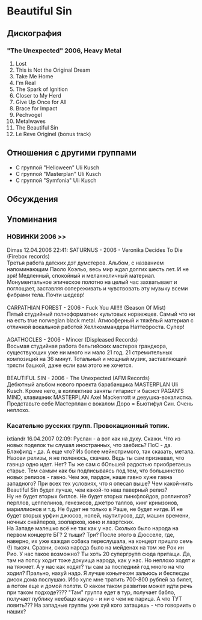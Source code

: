 # Beautiful Sin



## Дискография

### "The Unexpected" 2006, Heavy Metal

01. Lost
02. This is Not the Original Dream
03. Take Me Home
04. I'm Real
05. The Spark of Ignition
06. Closer to My Herd
07. Give Up Once for All
08. Brace for Impact
09. Pechvogel
10. Metalwaves
11. The Beautiful Sin
12. Le Reve Originel (bonus track)


## Отношения с другими группами

* C группой "Helloween" Uli Kusch
* C группой "Masterplan" Uli Kusch
* C группой "Symfonia" Uli Kusch

## Обсуждения


## Упоминания

### НОВИНКИ 2006 &gt;&gt;

Dimas 12.04.2006 22:41:
SATURNUS - 2006 - Veronika Decides To Die (Firebox records)<BR>Третья работа датских дэт думстеров. Альбом, с названием напоминающим Паоло Коэльо, весь мир ждал долгих шесть лет. И не зря! Медленный, спокойный и меланхоличный материал. Монументальное эпическое полотно на целый час захватывает и поглощает, заставляя сопереживать и чувствовать эту музыку всеми фибрами тела. Почти шедевр!<BR><BR>CARPATHIAN FOREST - 2006 - Fuck You All!!!! (Season Of Mist)<BR>Пятый студийный полноформатник культовых норвежцев. Самый что ни на есть true norwegian black metal. Атмосферный и тяжёлый материал с отличной вокальной работой Хеллкоммандера Наттефроста. Супер!<BR><BR>AGATHOCLES - 2006 - Mincer (Displeased Records)<BR>Восьмая студийная работа бельгийских мастеров грандкора, существующих уже ни много ни мало 21 год. 21 стремительных композиций на 36 минут. Тотальный и мощный музик, заставляющий трясти башкой, даже если вам этого не хочется.<BR><BR>BEAUTIFUL SIN - 2006 - The Unexpected (AFM Records)<BR>Дебютный альбом нового проекта барабанщика MASTERPLAN Uli Kusch. Кроме него, в коллективе заняты гитарист и басист PAGAN'S MIND, клавишник MASTERPLAN Axel Mackenrott и девушка-вокалистка. Представьте себе Мастерплан с вокалом Доро = Бьютифул Син. Очень неплохо.

### Касательно русских групп. Провокационный топик.

ixtiandr 16.04.2007 02:09:
Руслан - а вот как на духу. Скажи. Что из новых поделок ты слушал иностранных, что заебись? ПоС - да. Блэкфилд - да. А еще что? Из более мейнстримого, так сказать, метала. Назови релизы, я не поленюсь, скачаю. Ведь ты сам признавал, что гавнцо одно идет. Нет? Ты же сам с бОльшей радостью приобретаешь старье. Тем самым как бы подписываясь под тем, что большинство новых релизов - гавно. Чем же, пардон, наше гавно хуже гавна западного? При всех тех условиях, что я опесал выше? Чем какой-нить Beautiful Sin будет лучше, чем какой-то наш паверный релиз?<BR>Ну не будет вторых битлов. Не будет вторых пинкфлойдов, роллингов? перплов, цеппелинов, генезисов, джетро таллов, кинг кримзонов, мариллионов и т.д. Не будет не только в Раше, не будет нигде. И не будет вторых урфин джюсов, нолей, наутилусов, ддт, машин времени, ночных снайперов, зоопарков, кино и лаэртских.<BR>На Западе малешко всё не так как у нас. Сколько было народа на первом концерте БГ? 2 тыщи? Три? После этого в Дюсселе, где, наверно, их уже каждая собака переслушала, на концерт пришло семь (!) тысяч. Сравни, скока народа было на мейденах на том же Рок ин Рио. У нас такое возможно? Ты хоть 20 супергрупп сюда притащи. Да, там на попсу ходит тоже дохуища народа, как у нас. Но неплохо ходят и на тяжмет. А у нас как ходят? ты сам за последний год много на что ходил? Прально, нахуй надо. Я лучше коньячком зальюсь и беспесды дисок дома послушаю. Ибо хуле мне тратить 700-800 рублей за билет, а потом еще и домой ползти. О каком таком развитии может идти речь при таком подходе???? "Там" группа едет в тур, получает бабло, получает публику неебацо какую - и ни о чем не парица. А что ТУТ ловить??? На западные группы уже хуй кого затащишь - что говориить о наших?

